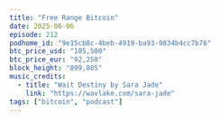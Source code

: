 ```yaml
---
title: "Free Range Bitcoin"
date: 2025-06-06
episode: 212
podhome_id: "9e15cb8c-4beb-4919-ba93-9834b4cc7b76"
btc_price_usd: "105,500"
btc_price_eur: "92,250"
block_height: "899,805"
music_credits:
  - title: "Wait Destiny by Sara Jade"
    link: "https://wavlake.com/sara-jade"
tags: ["bitcoin", "podcast"]
---
```

